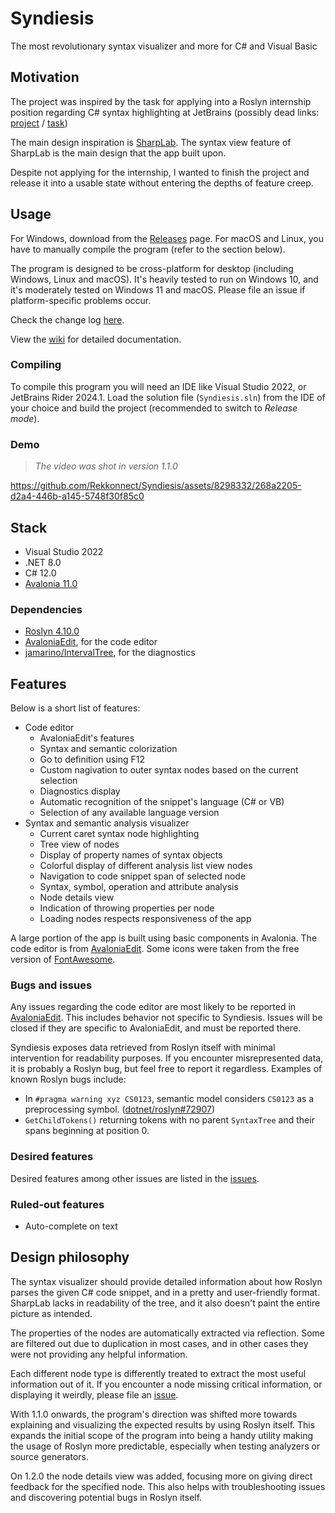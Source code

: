 # Syndiesis

The most revolutionary syntax visualizer and more for C# and Visual Basic

## Motivation

The project was inspired by the task for applying into a Roslyn internship position regarding C# syntax highlighting at JetBrains
(possibly dead links: [project](https://internship.jetbrains.com/projects/1442/) / [task](https://internship.jetbrains.com/applications/19433/))

The main design inspiration is [SharpLab](https://sharplab.io/). The syntax view feature of SharpLab is the main design that the app built upon.

Despite not applying for the internship, I wanted to finish the project and release it into a usable state without entering the depths of feature creep.

## Usage

For Windows, download from the [Releases](https://github.com/Rekkonnect/Syndiesis/releases) page. For macOS and Linux, you have to manually compile the program (refer to the section below).

The program is designed to be cross-platform for desktop (including Windows, Linux and macOS). It's heavily tested to run on Windows 10, and it's moderately tested on Windows 11 and macOS. Please file an issue if platform-specific problems occur.

Check the change log [here](/docs/changelog/README.md).

View the [wiki](https://github.com/Rekkonnect/Syndiesis/wiki) for detailed documentation.

### Compiling

To compile this program you will need an IDE like Visual Studio 2022, or JetBrains Rider 2024.1. Load the solution file (`Syndiesis.sln`) from the IDE of your choice and build the project (recommended to switch to *Release mode*).

### Demo

> _The video was shot in version 1.1.0_

https://github.com/Rekkonnect/Syndiesis/assets/8298332/268a2205-d2a4-446b-a145-5748f30f85c0

## Stack

- Visual Studio 2022
- .NET 8.0
- C# 12.0
- [Avalonia 11.0](https://github.com/AvaloniaUI/Avalonia)

### Dependencies

- [Roslyn 4.10.0](https://github.com/dotnet/roslyn)
- [AvaloniaEdit](https://github.com/avaloniaUI/AvaloniaEdit), for the code editor
- [jamarino/IntervalTree](https://github.com/jamarino/IntervalTree), for the diagnostics

## Features

Below is a short list of features:

- Code editor
  - AvaloniaEdit's features
  - Syntax and semantic colorization
  - Go to definition using F12
  - Custom nagivation to outer syntax nodes based on the current selection
  - Diagnostics display
  - Automatic recognition of the snippet's language (C# or VB)
  - Selection of any available language version
- Syntax and semantic analysis visualizer
  - Current caret syntax node highlighting
  - Tree view of nodes
  - Display of property names of syntax objects
  - Colorful display of different analysis list view nodes
  - Navigation to code snippet span of selected node
  - Syntax, symbol, operation and attribute analysis
  - Node details view
  - Indication of throwing properties per node
  - Loading nodes respects responsiveness of the app

A large portion of the app is built using basic components in Avalonia. The code editor is from [AvaloniaEdit](https://github.com/avaloniaUI/AvaloniaEdit).
Some icons were taken from the free version of [FontAwesome](https://fontawesome.com/).

### Bugs and issues

Any issues regarding the code editor are most likely to be reported in [AvaloniaEdit](https://github.com/avaloniaUI/AvaloniaEdit). This includes behavior not specific to Syndiesis. Issues will be closed if they are specific to AvaloniaEdit, and must be reported there.

Syndiesis exposes data retrieved from Roslyn itself with minimal intervention for readability purposes. If you encounter misrepresented data, it is probably a Roslyn bug, but feel free to report it regardless. Examples of known Roslyn bugs include:
- In `#pragma warning xyz CS0123`, semantic model considers `CS0123` as a preprocessing symbol. ([dotnet/roslyn#72907](https://github.com/dotnet/roslyn/issues/72907))
- `GetChildTokens()` returning tokens with no parent `SyntaxTree` and their spans beginning at position 0.

### Desired features

Desired features among other issues are listed in the [issues](https://github.com/Rekkonnect/Syndiesis/issues).

### Ruled-out features

- Auto-complete on text

## Design philosophy

The syntax visualizer should provide detailed information about how Roslyn parses the given C# code snippet, and in a pretty and user-friendly format. SharpLab lacks in readability of the tree, and it also doesn't paint the entire picture as intended.

The properties of the nodes are automatically extracted via reflection. Some are filtered out due to duplication in most cases, and in other cases they were not providing any helpful information.

Each different node type is differently treated to extract the most useful information out of it. If you encounter a node missing critical information, or displaying it weirdly, please file an [issue](https://github.com/Rekkonnect/Syndiesis/issues/new).

With 1.1.0 onwards, the program's direction was shifted more towards explaining and visualizing the expected results by using Roslyn itself. This expands the initial scope of the program into being a handy utility making the usage of Roslyn more predictable, especially when testing analyzers or source generators.

On 1.2.0 the node details view was added, focusing more on giving direct feedback for the specified node. This also helps with troubleshooting issues and discovering potential bugs in Roslyn itself.
